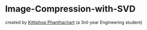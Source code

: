 # Image-Compression-with-SVD
created by [Kittiphop Phanthachart](https://bento.me/mac-kittiphop) (a 3rd-year Engineering student)
